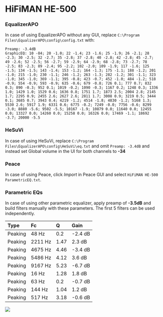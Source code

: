 # HiFiMAN HE-500

### EqualizerAPO
In case of using EqualizerAPO without any GUI, replace `C:\Program Files\EqualizerAPO\config\config.txt`
with:
```
Preamp: -3.4dB
GraphicEQ: 10 -84; 20 -1.0; 22 -1.4; 23 -1.6; 25 -1.9; 26 -2.1; 28 -2.3; 30 -2.5; 32 -2.7; 35 -2.8; 37 -2.8; 40 -2.8; 42 -2.8; 45 -2.7; 49 -2.6; 52 -2.5; 56 -2.7; 59 -2.9; 64 -2.9; 68 -2.8; 73 -2.7; 78 -2.5; 83 -2.3; 89 -2.4; 95 -2.2; 102 -2.0; 109 -1.9; 117 -1.6; 125 -1.5; 134 -1.5; 143 -1.4; 153 -1.2; 164 -1.3; 175 -1.1; 188 -1.2; 201 -1.0; 215 -1.0; 230 -1.1; 246 -1.2; 263 -1.3; 282 -1.2; 301 -1.1; 323 -1.0; 345 -1.0; 369 -1.1; 395 -0.8; 423 -0.7; 452 -1.0; 484 -1.2; 518 -0.9; 554 -0.9; 593 -0.9; 635 -0.6; 679 -0.8; 726 0.1; 777 0.7; 832 0.3; 890 -0.3; 952 0.1; 1019 -0.2; 1090 -0.3; 1167 0.2; 1248 0.3; 1336 1.0; 1429 1.0; 1529 0.6; 1636 0.8; 1751 1.7; 1873 2.5; 2004 2.8; 2145 1.7; 2295 0.9; 2455 2.6; 2627 2.6; 2811 1.7; 3008 0.9; 3219 0.5; 3444 0.1; 3685 0.7; 3943 0.4; 4219 -1.2; 4514 -1.8; 4830 -1.2; 5168 1.3; 5530 2.6; 5917 1.9; 6331 0.6; 6775 -0.2; 7249 -0.0; 7756 -0.6; 8299 -3.0; 8880 -5.6; 9502 -5.5; 10167 -1.9; 10879 0.0; 11640 0.0; 12455 0.0; 13327 0.0; 14260 0.0; 15258 0.0; 16326 0.0; 17469 -1.1; 18692 -3.7; 20000 -5.5
```

### HeSuVi
In case of using HeSuVi, replace `C:\Program Files\EqualizerAPO\config\HeSuVi\eq.txt` and omit `Preamp:
-3.4dB` and instead set Global volume in the UI for both channels to **-34**

### Peace
In case of using Peace, click *Import* in Peace GUI and select `HiFiMAN HE-500 ParametricEQ.txt`.

### Parametric EQs
In case of using other parametric equalizer, apply preamp of **-3.5dB** and build filters manually with
these parameters. The first 5 filters can be used independently.

| Type    | Fc      |    Q | Gain    |
|:--------|:--------|:-----|:--------|
| Peaking | 48 Hz   | 0.2  | -2.4 dB |
| Peaking | 2211 Hz | 1.47 | 2.3 dB  |
| Peaking | 4675 Hz | 4.46 | -3.4 dB |
| Peaking | 5486 Hz | 4.12 | 3.6 dB  |
| Peaking | 9167 Hz | 5.23 | -6.7 dB |
| Peaking | 16 Hz   | 1.28 | 1.8 dB  |
| Peaking | 63 Hz   | 0.2  | -0.7 dB |
| Peaking | 144 Hz  | 1.04 | 1.2 dB  |
| Peaking | 517 Hz  | 3.18 | -0.6 dB |

![](https://raw.githubusercontent.com/jaakkopasanen/AutoEq/master/results/headphonecom/sbaf-serious/HiFiMAN%20HE-500/HiFiMAN%20HE-500.png)